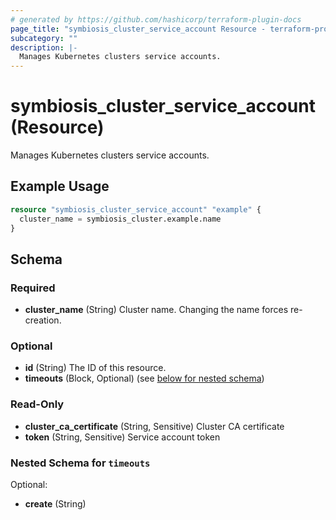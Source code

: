 ```yaml
---
# generated by https://github.com/hashicorp/terraform-plugin-docs
page_title: "symbiosis_cluster_service_account Resource - terraform-provider-symbiosis"
subcategory: ""
description: |-
  Manages Kubernetes clusters service accounts.
---
```


# symbiosis_cluster_service_account (Resource)

Manages Kubernetes clusters service accounts.

## Example Usage

```terraform
resource "symbiosis_cluster_service_account" "example" {
  cluster_name = symbiosis_cluster.example.name
}
```

<!-- schema generated by tfplugindocs -->
## Schema

### Required

- **cluster_name** (String) Cluster name. Changing the name forces re-creation.

### Optional

- **id** (String) The ID of this resource.
- **timeouts** (Block, Optional) (see [below for nested schema](#nestedblock--timeouts))

### Read-Only

- **cluster_ca_certificate** (String, Sensitive) Cluster CA certificate
- **token** (String, Sensitive) Service account token

<a id="nestedblock--timeouts"></a>
### Nested Schema for `timeouts`

Optional:

- **create** (String)


